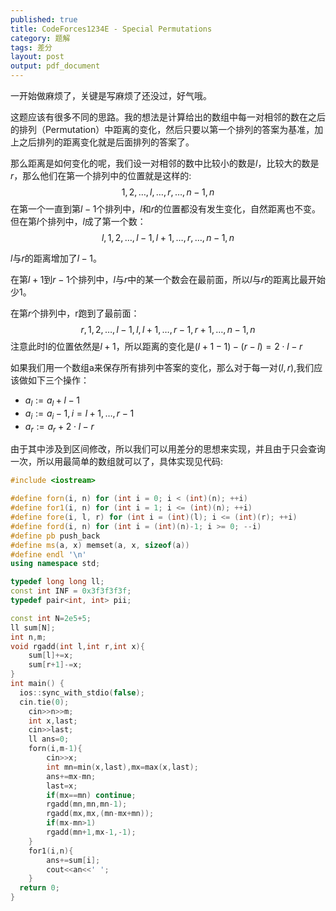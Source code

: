 ```yaml
---
published: true
title: CodeForces1234E - Special Permutations
category: 题解
tags: 差分
layout: post
output: pdf_document
---
```


一开始做麻烦了，关键是写麻烦了还没过，好气哦。

<!-- more -->

这题应该有很多不同的思路。我的想法是计算给出的数组中每一对相邻的数在之后的排列（Permutation）中距离的变化，然后只要以第一个排列的答案为基准，加上之后排列的距离变化就是后面排列的答案了。

那么距离是如何变化的呢，我们设一对相邻的数中比较小的数是$l$，比较大的数是$r$，那么他们在第一个排列中的位置就是这样的:
$$1,2,\ldots,l,\dots,r,\ldots,n-1,n$$
在第一个一直到第$l-1$个排列中，$l$和$r$的位置都没有发生变化，自然距离也不变。但在第$l$个排列中，$l$成了第一个数：
$$l,1,2,\ldots,l-1,l+1,\dots,r,\ldots,n-1,n$$

$l$与$r$的距离增加了$l-1$。

在第$l+1$到$r-1$个排列中，$l$与$r$中的某一个数会在最前面，所以$l$与$r$的距离比最开始少1。

在第$r$个排列中，r跑到了最前面：
$$r,1,2,\ldots,l-1,l,l+1,\dots,r-1,r+1,\ldots,n-1,n$$
注意此时l的位置依然是$l+1$，所以距离的变化是$(l+1-1)-(r-l)=2\cdot l-r$

如果我们用一个数组a来保存所有排列中答案的变化，那么对于每一对$(l,r)$,我们应该做如下三个操作：
* $a_l := a_l+l-1$
* $a_i:= a_i-1,i=l+1,\ldots,r-1$
* $a_r:= a_r +2\cdot l-r$

由于其中涉及到区间修改，所以我们可以用差分的思想来实现，并且由于只会查询一次，所以用最简单的数组就可以了，具体实现见代码:

```cpp
#include <iostream>

#define forn(i, n) for (int i = 0; i < (int)(n); ++i)
#define for1(i, n) for (int i = 1; i <= (int)(n); ++i)
#define fore(i, l, r) for (int i = (int)(l); i <= (int)(r); ++i)
#define ford(i, n) for (int i = (int)(n)-1; i >= 0; --i)
#define pb push_back
#define ms(a, x) memset(a, x, sizeof(a))
#define endl '\n'
using namespace std;

typedef long long ll;
const int INF = 0x3f3f3f3f;
typedef pair<int, int> pii;

const int N=2e5+5;
ll sum[N];
int n,m;
void rgadd(int l,int r,int x){
    sum[l]+=x;
    sum[r+1]-=x;
}
int main() {
  ios::sync_with_stdio(false);
  cin.tie(0);
    cin>>n>>m;
    int x,last;
    cin>>last;
    ll ans=0;
    forn(i,m-1){
        cin>>x;
        int mn=min(x,last),mx=max(x,last);
        ans+=mx-mn;
        last=x;
        if(mx==mn) continue;
        rgadd(mn,mn,mn-1);
        rgadd(mx,mx,(mn-mx+mn));
        if(mx-mn>1)
        rgadd(mn+1,mx-1,-1);
    }
    for1(i,n){
        ans+=sum[i];
        cout<<an<<' ';
    }
  return 0;
}
```